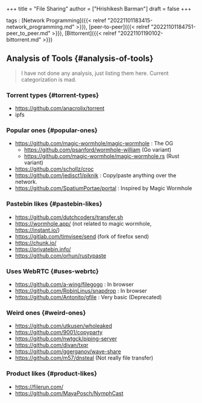 +++
title = "File Sharing"
author = ["Hrishikesh Barman"]
draft = false
+++

tags
: [Network Programming]({{< relref "20221101183415-network_programming.md" >}}), [peer-to-peer]({{< relref "20221101184751-peer_to_peer.md" >}}), [Bittorrent]({{< relref "20221101190102-bittorrent.md" >}})


## Analysis of Tools {#analysis-of-tools}

> I have not done any analysis, just listing them here. Current categorization is mad.


### Torrent types {#torrent-types}

-   <https://github.com/anacrolix/torrent>
-   ipfs


### Popular ones {#popular-ones}

-   <https://github.com/magic-wormhole/magic-wormhole> : The OG
    -   <https://github.com/psanford/wormhole-william> (Go variant)
    -   <https://github.com/magic-wormhole/magic-wormhole.rs> (Rust variant)
-   <https://github.com/schollz/croc>
-   <https://github.com/jedisct1/piknik> :  Copy/paste anything over the network.
-   <https://github.com/SpatiumPortae/portal> : Inspired by Magic Wormhole


### Pastebin likes {#pastebin-likes}

-   <https://github.com/dutchcoders/transfer.sh>
-   <https://wormhole.app/> (not related to magic wormhole, <https://instant.io/>)
-   <https://gitlab.com/timvisee/send> (fork of firefox send)
-   <https://chunk.io/>
-   <https://privatebin.info/>
-   <https://github.com/orhun/rustypaste>


### Uses WebRTC {#uses-webrtc}

-   <https://github.com/a-wing/filegogo> : In browser
-   <https://github.com/RobinLinus/snapdrop> : In browser
-   <https://github.com/Antonito/gfile> : Very basic (Deprecated)


### Weird ones {#weird-ones}

-   <https://github.com/utkusen/wholeaked>
-   <https://github.com/9001/copyparty>
-   <https://github.com/nwtgck/piping-server>
-   <https://github.com/divan/txqr>
-   <https://github.com/ggerganov/wave-share>
-   <https://github.com/m57/dnsteal> (Not really file transfer)


### Product likes {#product-likes}

-   <https://filerun.com/>
-   <https://github.com/MayaPosch/NymphCast>
